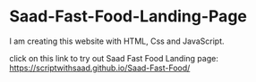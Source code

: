 # Saad-Fast-Food-Landing-Page
I am creating this website with HTML, Css and JavaScript.


click on this link to try out Saad Fast Food Landing page:
https://scriptwithsaad.github.io/Saad-Fast-Food/
